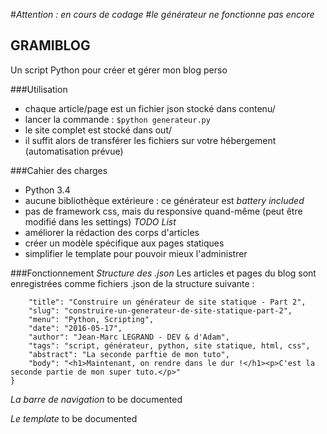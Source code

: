 #*Attention : en cours de codage*
#*le générateur ne fonctionne pas encore*

## GRAMIBLOG
Un script Python pour créer et gérer mon blog perso

###Utilisation
- chaque article/page est un fichier json stocké dans contenu/ 
- lancer la commande : ```$python generateur.py```
- le site complet est stocké dans out/
- il suffit alors de transférer les fichiers sur votre hébergement (automatisation prévue)

###Cahier des charges
- Python 3.4
- aucune bibliothèque extérieure : ce générateur est *battery included*
- pas de framework css, mais du responsive quand-même (peut être modifié dans les settings)
*TODO List*
- améliorer la rédaction des corps d'articles
- créer un modèle spécifique aux pages statiques
- simplifier le template pour pouvoir mieux l'administrer

###Fonctionnement
*Structure des .json*
Les articles et pages du blog sont enregistrées comme fichiers .json de la structure suivante :
```{
	"title": "Construire un générateur de site statique - Part 2",
	"slug": "construire-un-generateur-de-site-statique-part-2",
	"menu": "Python, Scripting",
	"date": "2016-05-17",
	"author": "Jean-Marc LEGRAND - DEV & d'Adam",
	"tags": "script, générateur, python, site statique, html, css",
	"abstract": "La seconde parftie de mon tuto",
	"body": "<h1>Maintenant, on rendre dans le dur !</h1><p>C'est la seconde partie de mon super tuto.</p>"
}
```
*La barre de navigation*
to be documented

*Le template*
to be documented
